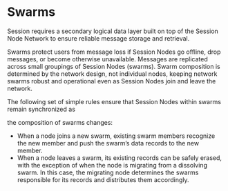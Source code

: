 # Swarms

Session requires a secondary logical data layer built on top of the Session Node Network to ensure reliable message storage and retrieval.&#x20;

Swarms protect users from message loss if Session Nodes go offline, drop messages, or become otherwise unavailable. Messages are replicated across small groupings of Session Nodes (swarms). Swarm composition is determined by the network design, not individual nodes, keeping network swarms robust and operational even as Session Nodes join and leave the network.

The following set of simple rules ensure that Session Nodes within swarms remain synchronized as

the composition of swarms changes:&#x20;

* &#x20;When a node joins a new swarm, existing swarm members recognize the new member and push the swarm’s data records to the new member.
* &#x20;When a node leaves a swarm, its existing records can be safely erased, with the exception of when the node is migrating from a dissolving swarm. In this case, the migrating node determines the swarms responsible for its records and distributes them accordingly.
